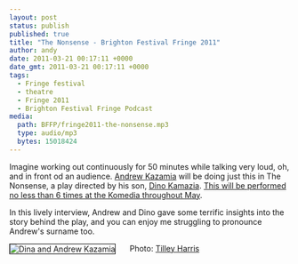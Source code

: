 ```yaml
---
layout: post
status: publish
published: true
title: "The Nonsense - Brighton Festival Fringe 2011"
author: andy
date: 2011-03-21 00:17:11 +0000
date_gmt: 2011-03-21 00:17:11 +0000
tags:
  - Fringe festival
  - theatre
  - Fringe 2011
  - Brighton Festival Fringe Podcast
media:
  path: BFFP/fringe2011-the-nonsense.mp3
  type: audio/mp3
  bytes: 15018424
---
```

Imagine working out continuously for 50 minutes while talking very loud, oh, and in front od an audience. <a href="http://www.andrewkazamia.com/">Andrew Kazamia</a> will be doing just this in The Nonsense, a play directed by his son, <a href="http://www.dinokazamia.com/">Dino Kamazia</a>.  <a href="http://www.brightonfestivalfringe.org.uk/ticketing/index.aspx?ev=2469">This will be performed no less than 6 times at the Komedia throughout May</a>.

In this lively interview, Andrew and Dino gave some terrific insights into the story behind the play, and you can enjoy me struggling to pronounce Andrew's surname too.

<img src="http://media2.wireworldmedia.co.uk/BFFP/andrew-dino-kazamia.jpg" alt="Dina and Andrew Kazamia" style="float: left; margin: 0 25px 5px 0; border: 1px solid black;" />

Photo: <a href="http://www.facebook.com/people/Tilley-Harris/651506458">Tilley Harris</a>
